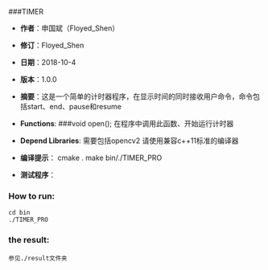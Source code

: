 ###TIMER

- **作者**：申国斌（Floyed_Shen）
- **修订**：Floyed_Shen
- **日期**：2018-10-4
- **版本**：1.0.0
- **摘要**：这是一个简单的计时器程序，在显示时间的同时接收用户命令，命令包括start、end、pause和resume

- **Functions**:
###void open();
    在程序中调用此函数、开始运行计时器

- **Depend Libraries**:
    需要包括opencv2
    请使用兼容c++11标准的编译器

- **编译提示**：
    cmake .
    make
    bin/./TIMER_PRO

- **测试程序**：
### How to run:
    cd bin
    ./TIMER_PRO
### the result:
    参见./result文件夹
